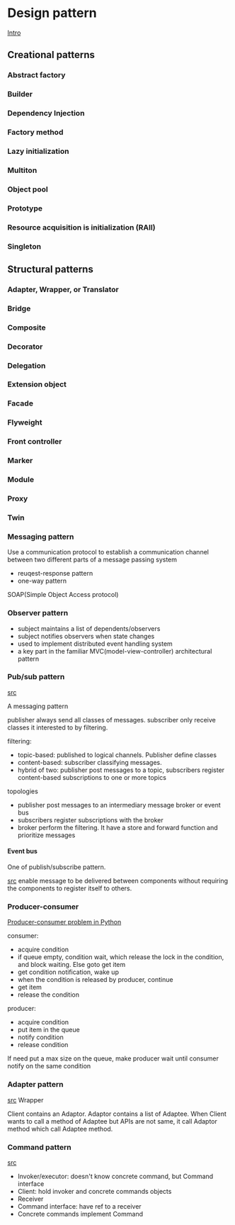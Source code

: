 # Design pattern

[Intro](https://en.wikipedia.org/wiki/Software_design_pattern)

## Creational patterns

### Abstract factory

### Builder

### Dependency Injection

### Factory method

### Lazy initialization

### Multiton

### Object pool

### Prototype

### Resource acquisition is initialization (RAII)

### Singleton

## Structural patterns

### Adapter, Wrapper, or Translator

### Bridge

### Composite

### Decorator

### Delegation

### Extension object

### Facade

### Flyweight

### Front controller

### Marker

### Module

### Proxy

### Twin


### Messaging pattern

Use a communication protocol to establish a communication channel between two different parts of a message passing system

- reuqest-response pattern
- one-way pattern

SOAP(Simple Object Access protocol)

### Observer pattern

- subject maintains a list of dependents/observers
- subject notifies observers when state changes
- used to implement distributed event handling system
- a key part in the familiar MVC(model-view-controller) architectural pattern

### Pub/sub pattern

[src](https://en.wikipedia.org/wiki/Publish%E2%80%93subscribe_pattern)

A messaging pattern

publisher always send all classes of messages. subscriber only receive classes it interested to by filtering.

filtering:

- topic-based: published to logical channels. Publisher define classes
- content-based: subscriber classifying messages.
- hybrid of two: publisher post messages to a topic, subscribers register content-based subscriptions to one or more topics

topologies

- publisher post messages to an intermediary message broker or event bus
- subscribers register subscriptions with the broker
- broker perform the filtering. It have a store and forward function and prioritize messages

#### Event bus

One of publish/subscribe pattern.

[src](http://timnew.me/blog/2014/12/06/typical-eventbus-design-patterns/)
enable message to be delivered between components without requiring the components to register itself to others.

### Producer-consumer

[Producer-consumer problem in Python](http://agiliq.com/blog/2013/10/producer-consumer-problem-in-python/)

consumer:

- acquire condition
- if queue empty, condition wait, which release the lock in the condition, and block waiting. Else goto get item
- get condition notification, wake up
- when the condition is released by producer, continue
- get item
- release the condition

producer:

- acquire condition
- put item in the queue
- notify condition
- release condition

If need put a max size on the queue, make producer wait until consumer notify on the same condition

### Adapter pattern

[src](https://en.wikipedia.org/wiki/Adapter_pattern) Wrapper

Client contains an Adaptor. Adaptor contains a list of Adaptee. When Client wants to call a method of Adaptee but APIs are not same, it call Adaptor method which call Adaptee method.

### Command pattern

[src](https://en.wikipedia.org/wiki/Command_pattern)

- Invoker/executor: doesn't know concrete command, but Command interface
- Client: hold invoker and concrete commands objects
- Receiver
- Command interface: have ref to a receiver
- Concrete commands implement Command
